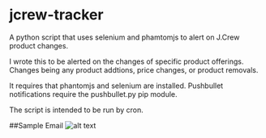 # jcrew-tracker
A python script that uses selenium and phamtomjs to alert on J.Crew product
changes.

I wrote this to be alerted on the changes of specific product offerings.
Changes being any product addtions, price changes, or product removals.

It requires that phantomjs and selenium are installed.  Pushbullet notifications
require the pushbullet.py pip module.

The script is intended to be run by cron.

##Sample Email
![alt text](http://i.imgur.com/xzQz06C.png "Email HTML")
